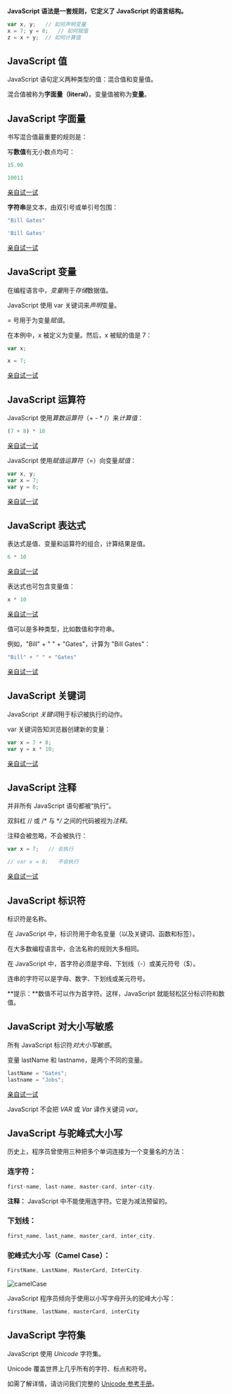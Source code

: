 **JavaScript 语法是一套规则，它定义了 JavaScript 的语言结构。**

```javascript
var x, y;	// 如何声明变量
x = 7; y = 8;	// 如何赋值
z = x + y;	// 如何计算值
```

## JavaScript 值

JavaScript 语句定义两种类型的值：混合值和变量值。

混合值被称为**字面量（literal）**。变量值被称为**变量**。

## JavaScript 字面量

书写混合值最重要的规则是：

写**数值**有无小数点均可：

```javascript
15.90

10011
```

[亲自试一试](https://www.w3school.com.cn/tiy/t.asp?f=js_syntax_numbers)

**字符串**是文本，由双引号或单引号包围：

```javascript
"Bill Gates"

'Bill Gates' 
```

[亲自试一试](https://www.w3school.com.cn/tiy/t.asp?f=js_syntax_strings)

## JavaScript 变量

在编程语言中，*变量*用于*存储*数据值。

JavaScript 使用 var 关键词来*声明*变量。

= 号用于为变量*赋值*。

在本例中，x 被定义为变量。然后，x 被赋的值是 7：

```javascript
var x;

x = 7;
```

[亲自试一试](https://www.w3school.com.cn/tiy/t.asp?f=js_syntax_variables)

## JavaScript 运算符

JavaScript 使用*算数运算符*（+ - * /）来*计算值*：

```javascript
(7 + 8) * 10
```

[亲自试一试](https://www.w3school.com.cn/tiy/t.asp?f=js_syntax_operators)

JavaScript 使用*赋值运算符*（=）向变量*赋值*：

```javascript
var x, y;
var x = 7;
var y = 8;
```

[亲自试一试](https://www.w3school.com.cn/tiy/t.asp?f=js_syntax_assignment)

## JavaScript 表达式

表达式是值、变量和运算符的组合，计算结果是值。

```javascript
6 * 10
```

[亲自试一试](https://www.w3school.com.cn/tiy/t.asp?f=js_syntax_expressions)

表达式也可包含变量值：

```javascript
x * 10
```

[亲自试一试](https://www.w3school.com.cn/tiy/t.asp?f=js_syntax_expressions_variables)

值可以是多种类型，比如数值和字符串。

例如，"Bill" + " " + "Gates"，计算为 "Bill Gates"：

```javascript
"Bill" + " " + "Gates"
```

[亲自试一试](https://www.w3school.com.cn/tiy/t.asp?f=js_syntax_expressions_strings)

## JavaScript 关键词

JavaScript *关键词*用于标识被执行的动作。

var 关键词告知浏览器创建新的变量：

```javascript
var x = 7 + 8;
var y = x * 10; 
```

[亲自试一试](https://www.w3school.com.cn/tiy/t.asp?f=js_syntax_keywords)

## JavaScript 注释

并非所有 JavaScript 语句都被“执行”。

双斜杠 // 或 /* 与 **/* 之间的代码被视为*注释*。

注释会被忽略，不会被执行：

```javascript
var x = 7;   // 会执行

// var x = 8;   不会执行
```

[亲自试一试](https://www.w3school.com.cn/tiy/t.asp?f=js_syntax_comments)

## JavaScript 标识符

标识符是名称。

在 JavaScript 中，标识符用于命名变量（以及关键词、函数和标签）。

在大多数编程语言中，合法名称的规则大多相同。

在 JavaScript 中，首字符必须是字母、下划线（-）或美元符号（$）。

连串的字符可以是字母、数字、下划线或美元符号。

**提示：**数值不可以作为首字符。这样，JavaScript 就能轻松区分标识符和数值。

## JavaScript 对大小写敏感

所有 JavaScript 标识符*对大小写敏感*。

[^]: 大写与小写区别对待



变量 lastName 和 lastname，是两个不同的变量。

```javascript
lastName = "Gates";
lastname = "Jobs"; 
```

[亲自试一试](https://www.w3school.com.cn/tiy/t.asp?f=js_syntax_case)

JavaScript 不会把 *VAR* 或 *Var* 译作关键词 *var*。

## JavaScript 与驼峰式大小写

历史上，程序员曾使用三种把多个单词连接为一个变量名的方法：

### 连字符：

```javascript
first-name, last-name, master-card, inter-city.
```

**注释：** JavaScript 中不能使用连字符。它是为减法预留的。

### 下划线：

```javascript
first_name, last_name, master_card, inter_city.
```

### 驼峰式大小写（Camel Case）：

```javascript
FirstName, LastName, MasterCard, InterCity.
```

![camelCase](https://www.w3school.com.cn/i/camelcase.png)

JavaScript 程序员倾向于使用以小写字母开头的驼峰大小写：

```javascript
firstName, lastName, masterCard, interCity
```

## JavaScript 字符集

JavaScript 使用 *Unicode* 字符集。

Unicode 覆盖世界上几乎所有的字符、标点和符号。

如需了解详情，请访问我们完整的 [Unicode 参考手册](https://www.w3school.com.cn/tags/html_ref_utf8.asp)。
